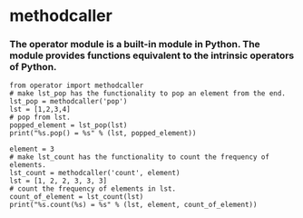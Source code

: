 # methodcaller
### The operator module is a built-in module in Python. The module provides functions equivalent to the intrinsic operators of Python.

```
from operator import methodcaller
# make lst_pop has the functionality to pop an element from the end.
lst_pop = methodcaller('pop')
lst = [1,2,3,4]
# pop from lst.
popped_element = lst_pop(lst)
print("%s.pop() = %s" % (lst, popped_element))

element = 3
# make lst_count has the functionality to count the frequency of elements.
lst_count = methodcaller('count', element)
lst = [1, 2, 2, 3, 3, 3]
# count the frequency of elements in lst.
count_of_element = lst_count(lst)
print("%s.count(%s) = %s" % (lst, element, count_of_element))
```
